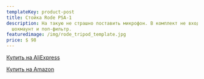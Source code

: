 ```yaml
---
templateKey: product-post
title: Стойка Rode PSA-1
description: На такую не страшно поставить микрофон. В комплект не входит
  шокмаунт и поп-фильтр.
featuredimage: /img/rode_tripod_template.jpg
price: $ 98
---
```

<a href="http://shp.pub/6fd9bo" target="_blank" rel="noreferrer">Купить на AliExpress</a>

<a href="https://amzn.to/3AipTDP" target="_blank" rel="noreferrer">Купить на Amazon</a>